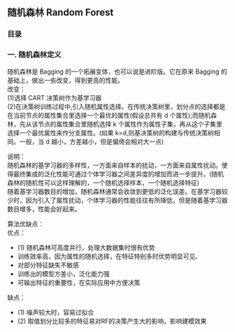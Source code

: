 ## 随机森林 Random Forest
### 目录

### 一. 随机森林定义
随机森林是 Bagging 的一个拓展变体，也可以说是进阶版。它在原来 Bagging 的基础上，做出一些改变，得到更高的性能。  
改变：  
(1)选择 CART 决策树作为基学习器    
(2)在决策树训练过程中,引入随机属性选择。在传统决策树里，划分点的选择都是在当前节点的属性集合里选择一个最优的属性(假设总共有 d 个属性);而随机森林，先从该节点的属性集合里随机选择 k 个属性作为属性子集，再从这个子集里选择一个最优属性来作分支属性。(如果 k=d,则基决策树的构建与传统决策树相同。一般，当 d 越小，方差越小，但是偏倚会相对大一点)         

说明：  
随机森林的基学习器的多样性，一方面来自样本的扰动，一方面来自属性扰动。使得最终集成的泛化性能可通过个体学习器之间差异度的增加而进一步提升。(随机森林的随机性可以这样理解的，一个随机选择样本，一个随机选择特征)  
随着基学习器数目的增加，随机森林通常会收敛到更低的泛化误差。在基学习器较少时，因为引入了属性扰动，个体学习器的性能往往有所降低，但是随着基学习器数目增多，性能会好起来。  

算法优缺点：  
优点：  
- (1) 随机森林可高度并行，处理大数据集时很有优势
- 训练效率高，因为属性的随机选择，在特征特别多时优势明显可见、
- 对部分特征缺失不敏感
- 训练出的模型方差小，泛化能力强
- 可输出特征的重要性，在实际应用中方便决策

缺点：  
- (1) 噪声较大时，容易过拟合
- (2) 取值划分比较多的特征易对RF的决策产生大的影响，影响建模效果  

